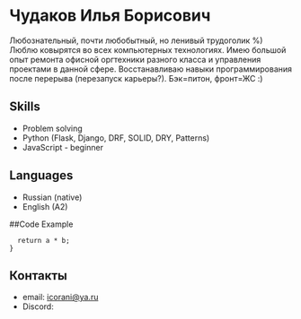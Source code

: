 # Чудаков Илья Борисович


Любознательный, почти любобытный, но ленивый трудоголик %)
Люблю ковырятся во всех компьютерных технологиях. Имею большой опыт ремонта офисной оргтехники разного класса и управления проектами в данной сфере.
Восстанавливаю навыки программирования после перерыва (перезапуск карьеры?). Бэк=питон, фронт=ЖС :)

## Skills
* Problem solving
* Python (Flask, Django, DRF, SOLID, DRY, Patterns)
* JavaScript - beginner

## Languages
* Russian (native)
* English (A2)

##Code Example
```multiply = function (a, b) {
  return a * b;
}
```

## Контакты
* email: icorani@ya.ru
* Discord: 
